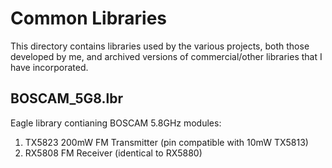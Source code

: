 # Common Libraries
This directory contains libraries used by the various projects, both those developed by me, and archived versions of commercial/other libraries that I have incorporated.

## BOSCAM_5G8.lbr
Eagle library contianing BOSCAM 5.8GHz modules:
1. TX5823 200mW FM Transmitter (pin compatible with 10mW TX5813)
2. RX5808 FM Receiver (identical to RX5880)

